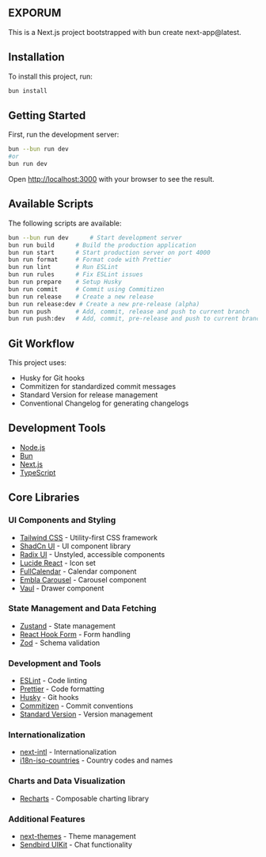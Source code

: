 ## EXPORUM

This is a Next.js project bootstrapped with bun create next-app@latest.

## Installation

To install this project, run:

```bash
bun install
```

## Getting Started

First, run the development server:

```bash
bun --bun run dev
#or
bun run dev
```

Open [http://localhost:3000](http://localhost:3000) with your browser to see the result.

## Available Scripts

The following scripts are available:

```bash
bun --bun run dev      # Start development server
bun run build      # Build the production application
bun run start      # Start production server on port 4000
bun run format     # Format code with Prettier
bun run lint       # Run ESLint
bun run rules      # Fix ESLint issues
bun run prepare    # Setup Husky
bun run commit     # Commit using Commitizen
bun run release    # Create a new release
bun run release:dev # Create a new pre-release (alpha)
bun run push       # Add, commit, release and push to current branch
bun run push:dev   # Add, commit, pre-release and push to current branch
```

## Git Workflow

This project uses:

- Husky for Git hooks
- Commitizen for standardized commit messages
- Standard Version for release management
- Conventional Changelog for generating changelogs

## Development Tools

- [Node.js](https://nodejs.org/en/)
- [Bun](https://bun.sh/)
- [Next.js](https://nextjs.org/)
- [TypeScript](https://www.typescriptlang.org/)

## Core Libraries

### UI Components and Styling

- [Tailwind CSS](https://tailwindcss.com/) - Utility-first CSS framework
- [ShadCn UI](https://ui.shadcn.com/) - UI component library
- [Radix UI](https://www.radix-ui.com/) - Unstyled, accessible components
- [Lucide React](https://lucide.dev/) - Icon set
- [FullCalendar](https://fullcalendar.io/) - Calendar component
- [Embla Carousel](https://www.embla-carousel.com/) - Carousel component
- [Vaul](https://vaul.emilkowal.ski/) - Drawer component

### State Management and Data Fetching

- [Zustand](https://github.com/pmndrs/zustand) - State management
- [React Hook Form](https://react-hook-form.com/) - Form handling
- [Zod](https://zod.dev/) - Schema validation

### Development and Tools

- [ESLint](https://eslint.org/) - Code linting
- [Prettier](https://prettier.io/) - Code formatting
- [Husky](https://github.com/typicode/husky) - Git hooks
- [Commitizen](https://commitizen.github.io/cz-cli/) - Commit conventions
- [Standard Version](https://github.com/conventional-changelog/standard-version) - Version management

### Internationalization

- [next-intl](https://next-intl-docs.vercel.app/) - Internationalization
- [i18n-iso-countries](https://github.com/michaelwittig/node-i18n-iso-countries) - Country codes and names

### Charts and Data Visualization

- [Recharts](https://recharts.org/) - Composable charting library

### Additional Features

- [next-themes](https://github.com/pacocoursey/next-themes) - Theme management
- [Sendbird UIKit](https://sendbird.com/) - Chat functionality

